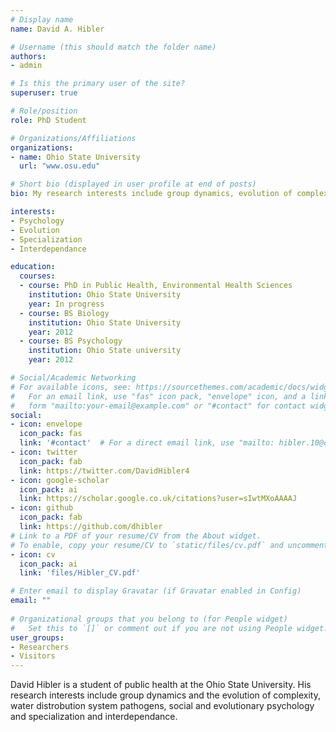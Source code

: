 ```yaml
---
# Display name
name: David A. Hibler

# Username (this should match the folder name)
authors:
- admin

# Is this the primary user of the site?
superuser: true

# Role/position
role: PhD Student

# Organizations/Affiliations
organizations:
- name: Ohio State University
  url: "www.osu.edu"

# Short bio (displayed in user profile at end of posts)
bio: My research interests include group dynamics, evolution of complexity and public health.

interests:
- Psychology
- Evolution
- Specialization
- Interdependance

education:
  courses:
  - course: PhD in Public Health, Environmental Health Sciences
    institution: Ohio State University
    year: In progress
  - course: BS Biology
    institution: Ohio State University
    year: 2012
  - course: BS Psychology
    institution: Ohio State university
    year: 2012

# Social/Academic Networking
# For available icons, see: https://sourcethemes.com/academic/docs/widgets/#icons
#   For an email link, use "fas" icon pack, "envelope" icon, and a link in the
#   form "mailto:your-email@example.com" or "#contact" for contact widget.
social:
- icon: envelope
  icon_pack: fas
  link: '#contact'  # For a direct email link, use "mailto: hibler.10@osu.edu".
- icon: twitter
  icon_pack: fab
  link: https://twitter.com/DavidHibler4
- icon: google-scholar
  icon_pack: ai
  link: https://scholar.google.co.uk/citations?user=sIwtMXoAAAAJ
- icon: github
  icon_pack: fab
  link: https://github.com/dhibler
# Link to a PDF of your resume/CV from the About widget.
# To enable, copy your resume/CV to `static/files/cv.pdf` and uncomment the lines below.  
- icon: cv
  icon_pack: ai
  link: 'files/Hibler_CV.pdf'

# Enter email to display Gravatar (if Gravatar enabled in Config)
email: ""
  
# Organizational groups that you belong to (for People widget)
#   Set this to `[]` or comment out if you are not using People widget.  
user_groups:
- Researchers
- Visitors
---
```


David Hibler is a student of public health at the Ohio State University. His research interests include group dynamics and the evolution of complexity, water distrobution system pathogens, social and evolutionary psychology and specialization and interdependance. 


